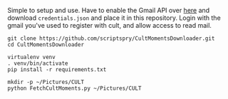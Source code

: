 Simple to setup and use. Have to enable the Gmail API over [here](https://developers.google.com/gmail/api/quickstart/python) and download `credentials.json` and place it in this repository. Login with the gmail you've used to register with cult, and allow access to read mail.

```
git clone https://github.com/scriptspry/CultMomentsDownloader.git
cd CultMomentsDownloader

virtualenv venv
. venv/bin/activate
pip install -r requirements.txt

mkdir -p ~/Pictures/CULT
python FetchCultMoments.py ~/Pictures/CULT
```
